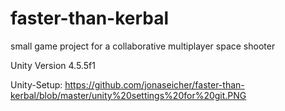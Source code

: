 faster-than-kerbal
==================

small game project for a collaborative multiplayer space shooter

Unity Version 4.5.5f1

Unity-Setup:
https://github.com/jonaseicher/faster-than-kerbal/blob/master/unity%20settings%20for%20git.PNG
